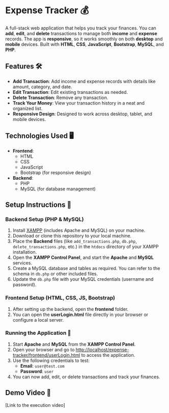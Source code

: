 # Expense Tracker 💰

A full-stack web application that helps you track your finances. You can **add**, **edit**, and **delete** transactions to manage both **income** and **expense** records. The app is **responsive**, so it works smoothly on both **desktop** and **mobile** devices. Built with **HTML**, **CSS**, **JavaScript**, **Bootstrap**, **MySQL**, and **PHP**.

## Features 🛠️
- **Add Transaction**: Add income and expense records with details like amount, category, and date.
- **Edit Transaction**: Edit existing transactions as needed.
- **Delete Transaction**: Remove any transaction.
- **Track Your Money**: View your transaction history in a neat and organized list.
- **Responsive Design**: Designed to work across desktop, tablet, and mobile devices.

## Technologies Used 🖥️
- **Frontend**:
  - HTML
  - CSS
  - JavaScript
  - Bootstrap (for responsive design)
- **Backend**:
  - PHP
  - MySQL (for database management)

## Setup Instructions 🚀

### Backend Setup (PHP & MySQL)
1. Install [XAMPP](https://www.apachefriends.org/index.html) (includes Apache and MySQL) on your machine.
2. Download or clone this repository to your local machine.
3. Place the **Backend** files (like `add_transactions.php`, `db.php`, `delete_transactions.php`, etc.) in the `htdocs` directory of your XAMPP installation.
4. Open the **XAMPP Control Panel**, and start the **Apache** and **MySQL** services.
5. Create a MySQL database and tables as required. You can refer to the schema in `db.php` or other included files.
6. Update the `db.php` file with your MySQL credentials (username and password).

### Frontend Setup (HTML, CSS, JS, Bootstrap)
1. After setting up the backend, open the **frontend** folder.
2. You can open the **userLogin.html** file directly in your browser or configure a local server.
   
### Running the Application 🔧
1. Start **Apache** and **MySQL** from the **XAMPP Control Panel**.
2. Open your browser and go to [http://localhost/expense-tracker/frontend/userLogin.html](http://localhost/expense-tracker/frontend/userLogin.html) to access the application.
3. Use the following credentials to test:
   - **Email**: `user@test.com`
   - **Password**: `user`
4. You can now add, edit, or delete transactions and track your finances.

## Demo Video 🎥
[Link to the execution video]


